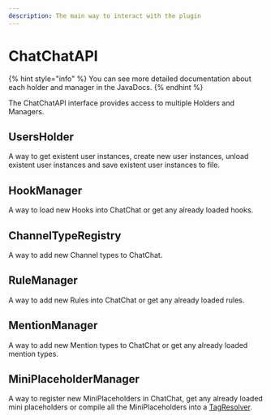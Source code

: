 ```yaml
---
description: The main way to interact with the plugin
---
```


# ChatChatAPI

{% hint style="info" %}
You can see more detailed documentation about each holder and manager in the JavaDocs.
{% endhint %}

The ChatChatAPI interface provides access to multiple Holders and Managers.

## UsersHolder

A way to get existent user instances, create new user instances, unload existent user instances and save existent user instances to file.

## HookManager

A way to load new Hooks into ChatChat or get any already loaded hooks.

## ChannelTypeRegistry

A way to add new Channel types to ChatChat.

## RuleManager

A way to add new Rules into ChatChat or get any already loaded rules.

## MentionManager

A way to add new Mention types to ChatChat or get any already loaded mention types.

## MiniPlaceholderManager

A way to register new MiniPlaceholders in ChatChat, get any already loaded mini placeholders or compile all the MiniPlaceholders into a [TagResolver](https://jd.advntr.dev/text-minimessage/4.13.1/net/kyori/adventure/text/minimessage/tag/resolver/TagResolver.html).
